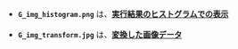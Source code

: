 - **`G_img_histogram.png`** は、<ins>**実行結果のヒストグラムでの表示**</ins><br><br>
- **`G_img_transform.jpg`** は、<ins>**変換した画像データ**</ins>
